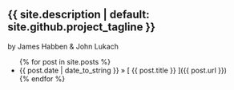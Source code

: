 <h2>{{ site.description | default: site.github.project_tagline }}</h2>
<p>by James Habben & John Lukach</p>

<ul>
  {% for post in site.posts %}
    <li>{{ post.date | date_to_string }} &raquo; [ {{ post.title }} ]({{ post.url }})</li>
  {% endfor %}
</ul>